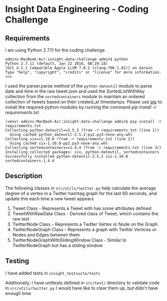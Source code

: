 Insight Data Engineering - Coding Challenge
===========================================================

## Requirements

I am using Python 2.7.11 for the coding challenge 
```
admins-MacBook-Air:insight-data-challenge admin$ python
Python 2.7.11 (default, Jan 22 2016, 08:29:18) 
[GCC 4.2.1 Compatible Apple LLVM 7.0.2 (clang-700.1.81)] on darwin
Type "help", "copyright", "credits" or "license" for more information.
>>> 
```


I used the parser.parse method of the `python-dateutil` module to parse date and time in the raw tweet json and used the SortedListWithKey collection from the `sortedcontainers` module to maintain an ordered collection of tweets based on their created\_at timestamps. 
Please use [pip](https://pip.pypa.io/en/stable/quickstart/) to install the required python modules by running the command _pip install -r requirements.txt_ 
```
(venv) admins-MacBook-Air:insight-data-challenge admin$ pip install -r requirements.txt 
Collecting python-dateutil==2.5.2 (from -r requirements.txt (line 1))
  Using cached python_dateutil-2.5.2-py2.py3-none-any.whl
Collecting six==1.10.0 (from -r requirements.txt (line 2))
  Using cached six-1.10.0-py2.py3-none-any.whl
Collecting sortedcontainers==1.4.4 (from -r requirements.txt (line 3))
Installing collected packages: six, python-dateutil, sortedcontainers
Successfully installed python-dateutil-2.5.2 six-1.10.0 sortedcontainers-1.4.4
```

## Description

The following classes in `src/utils/twitter.py` help calculate the average degree of a vertex in a Twitter hashtag graph for the last 60 seconds, and update this each time a new tweet appears

1. Tweet Class - Represents a Tweet with has some attributes defined
1. TweetWithRawData Class - Derived class of Tweet, which contains the raw text   
1. TwitterNode Class - Represents a Twitter Vertex or Node on the Graph 
1. TwitterNodeGraph Class - Represents a graph with Twitter Vertices or Nodes and Edges between them
1. TwitterNodeGraphWithSlidingWindow Class - Similar to TwitterNodeGraph but has a sliding window  

## Testing
I have added tests in `insight_testsuite/tests`

Additionally, I have unittests defined in `src/test/` directory to validate code in `src/utils/twitter.py` I would have like to clear them up, but didn't have enough time.